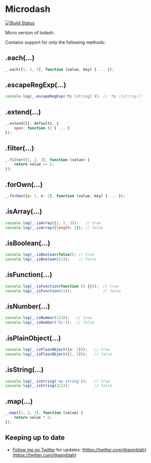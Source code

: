 Microdash
=========

[![Build Status](https://github.com/asmblah/microdash/workflows/CI/badge.svg)](https://github.com/asmblah/microdash/actions?query=workflow%3ACI)

Micro version of lodash.

Contains support for only the following methods:

.each(...)
----------
```javascript
_.each([1, 2, 3], function (value, key) { ... });
```

.escapeRegExp(...)
------------------
```javascript
console.log(_.escapeRegExp('My [string]')); // 'My \[string\]'
```

.extend(...)
------------
```javascript
_.extend({}, defaults, {
    open: function () { ... }
});
```

.filter(...)
------------
```javascript
_.filter([1, 2, 3], function (value) {
    return value >= 2;
});
```

.forOwn(...)
------------
```javascript
_.forOwn({a: 1, b: 2}, function (value, key) { ... });
```

.isArray(...)
-------------
```javascript
console.log(_.isArray([1, 2, 3));   // true
console.log(_.isArray({length: 2}); // false
```

.isBoolean(...)
---------------
```javascript
console.log(_.isBoolean(false)); // true
console.log(_.isBoolean(21));    // false
```

.isFunction(...)
----------------
```javascript
console.log(_.isFunction(function () {}));  // true
console.log(_.isFunction(21));              // false
```

.isNumber(...)
--------------
```javascript
console.log(_.isNumber(123));   // true
console.log(_.isNumber('hi'));  // false
```

.isPlainObject(...)
-------------------
```javascript
console.log(_.isPlainObject({a: 1}));   // true
console.log(_.isPlainObject([1, 2]));   // false
```

.isString(...)
--------------
```javascript
console.log(_.isString('my string'));   // true
console.log(_.isString(321));           // false
```

.map(...)
---------
```javascript
_.map([1, 2, 3], function (value) {
    return value * 2;
});
```

Keeping up to date
------------------
- [Follow me on Twitter](https://twitter.com/@asmblah) for updates: [https://twitter.com/@asmblah](https://twitter.com/@asmblah)
